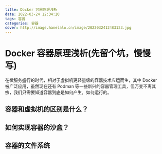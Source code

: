 ```yaml
---
title: Docker 容器原理浅析
date: 2022-03-24 12:34:20
tags: 容器
categories: 容器
cover: http://image.hanelalo.cn/image/2022032412483123.jpg
---
```

# Docker 容器原理浅析(先留个坑，慢慢写)

在微服务盛行的时代，相对于虚拟机更轻量级的容器技术应运而生，其中 Docker 被广泛应用，虽然现在还有 Podman 等一些新兴的容器管理工具，但万变不离其宗，我们只需要知道容器到底是如何产生，如何运行的。

## 容器和虚拟机的区别是什么？



## 如何实现容器的沙盒？

## 容器的文件系统
